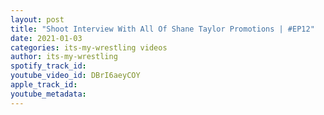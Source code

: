 ```yaml
---
layout: post
title: "Shoot Interview With All Of Shane Taylor Promotions | #EP12"
date: 2021-01-03
categories: its-my-wrestling videos
author: its-my-wrestling
spotify_track_id: 
youtube_video_id: DBrI6aeyCOY
apple_track_id: 
youtube_metadata: 
---
```

